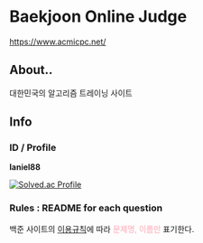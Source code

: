 # Baekjoon Online Judge

https://www.acmicpc.net/

## About..
대한민국의 알고리즘 트레이닝 사이트

## Info

### ID / Profile
**laniel88**

[![Solved.ac Profile](http://mazassumnida.wtf/api/generate_badge?boj=laniel88)](https://solved.ac/laniel88)

### Rules : README for each question

백준 사이트의 [이용규칙](https://help.acmicpc.net/rule)에 따라 <font style="color:pink"><b>문제명, 이름만</b></font> 표기한다.

